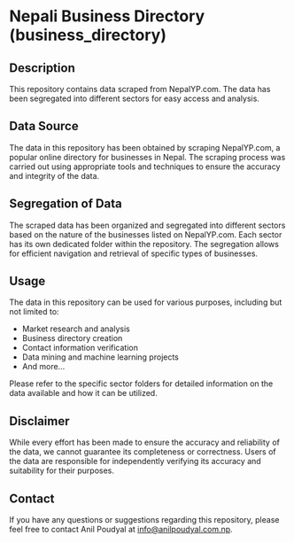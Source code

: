 # Nepali Business Directory (business_directory)

## Description
This repository contains data scraped from NepalYP.com. The data has been segregated into different sectors for easy access and analysis.

## Data Source
The data in this repository has been obtained by scraping NepalYP.com, a popular online directory for businesses in Nepal. The scraping process was carried out using appropriate tools and techniques to ensure the accuracy and integrity of the data.

## Segregation of Data
The scraped data has been organized and segregated into different sectors based on the nature of the businesses listed on NepalYP.com. Each sector has its own dedicated folder within the repository. The segregation allows for efficient navigation and retrieval of specific types of businesses.

## Usage
The data in this repository can be used for various purposes, including but not limited to:

- Market research and analysis
- Business directory creation
- Contact information verification
- Data mining and machine learning projects
- And more...

Please refer to the specific sector folders for detailed information on the data available and how it can be utilized.

## Disclaimer
While every effort has been made to ensure the accuracy and reliability of the data, we cannot guarantee its completeness or correctness. Users of the data are responsible for independently verifying its accuracy and suitability for their purposes.

## Contact
If you have any questions or suggestions regarding this repository, please feel free to contact Anil Poudyal at info@anilpoudyal.com.np.
